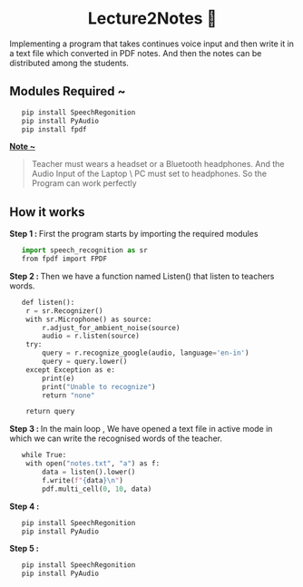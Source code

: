 <h1 align="center"> Lecture2Notes 📑</h1>

<p> Implementing a program that takes continues voice input and then write it in a text file which converted in
PDF notes. And then the notes can be distributed among the students.</p>

<h2> Modules Required ~ </h2>


  ```sh
     pip install SpeechRegonition
     pip install PyAudio
     pip install fpdf
 ```

<p><b><a href="#">Note ~ </a></b>

> Teacher must wears a headset or a Bluetooth headphones. And the Audio Input of the Laptop \ PC must set to headphones. So the Program can work perfectly</p>

<h2> How it works </h2>

<p><b>Step 1 : </b> First the program starts by importing the required modules</p>

  ```py
     import speech_recognition as sr
     from fpdf import FPDF
 ```


<p><b>Step 2 : </b>Then we have a function named Listen() that listen to teachers words. </p>

  ```py
     def listen(): 
     r = sr.Recognizer() 
     with sr.Microphone() as source: 
         r.adjust_for_ambient_noise(source) 
         audio = r.listen(source) 
     try: 
         query = r.recognize_google(audio, language='en-in') 
         query = query.lower() 
     except Exception as e: 
         print(e) 
         print("Unable to recognize") 
         return "none" 
  
     return query
 ```


<p><b>Step 3 : </b>In the main loop , We have opened a text file in active mode in which we can write the recognised words of the teacher. </p>

  ```py
     while True: 
     with open("notes.txt", "a") as f: 
         data = listen().lower() 
         f.write(f"{data}\n") 
         pdf.multi_cell(0, 10, data)
 ```



<p><b>Step 4 : </b> </p>

  ```py
     pip install SpeechRegonition
     pip install PyAudio
 ```


<p><b>Step 5 : </b> </p>

  ```py
     pip install SpeechRegonition
     pip install PyAudio
 ```


